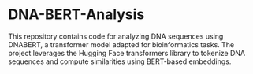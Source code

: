 # DNA-BERT-Analysis
This repository contains code for analyzing DNA sequences using DNABERT, a transformer model adapted for bioinformatics tasks. The project leverages the Hugging Face transformers library to tokenize DNA sequences and compute similarities using BERT-based embeddings. 
